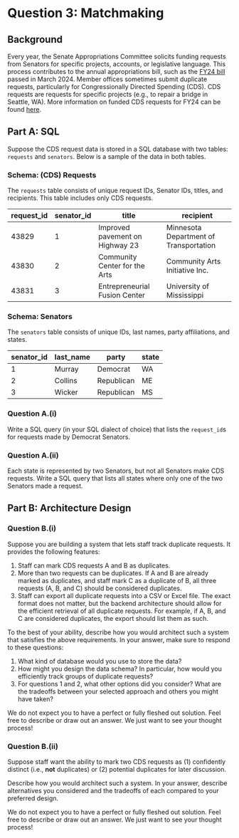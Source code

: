 # Question 3: Matchmaking

## Background

Every year, the Senate Appropriations Committee solicits funding requests from Senators for specific projects, accounts, or legislative language. This process contributes to the annual appropriations bill, such as the [FY24 bill](https://www.congress.gov/bill/118th-congress/house-bill/2882) passed in March 2024. Member offices sometimes submit duplicate requests, particularly for Congressionally Directed Spending (CDS). CDS requests are requests for specific projects (e.g., to repair a bridge in Seattle, WA). More information on funded CDS requests for FY24 can be found [here](https://www.appropriations.senate.gov/fy-2024-congressionally-directed-spending).

## Part A: SQL

Suppose the CDS request data is stored in a SQL database with two tables: `requests` and `senators`. Below is a sample of the data in both tables.

### Schema: (CDS) Requests

The `requests` table consists of unique request IDs, Senator IDs, titles, and recipients. This table includes only CDS requests.

| request_id | senator_id | title                           | recipient                              |
| ---------- | ---------- | ------------------------------- | -------------------------------------- |
| 43829      | 1          | Improved pavement on Highway 23 | Minnesota Department of Transportation |
| 43830      | 2          | Community Center for the Arts   | Community Arts Initiative Inc.         |
| 43831      | 3          | Entrepreneurial Fusion Center   | University of Mississippi              |

### Schema: Senators

The `senators` table consists of unique IDs, last names, party affiliations, and states.

| senator_id | last_name | party      | state |
| ---------- | --------- | ---------- | ----- |
| 1          | Murray    | Democrat   | WA    |
| 2          | Collins   | Republican | ME    |
| 3          | Wicker    | Republican | MS    |

### Question A.(i)

Write a SQL query (in your SQL dialect of choice) that lists the `request_id`s for requests made by Democrat Senators.

### Question A.(ii)

Each state is represented by two Senators, but not all Senators make CDS requests. Write a SQL query that lists all states where only one of the two Senators made a request.

## Part B: Architecture Design

### Question B.(i)

Suppose you are building a system that lets staff track duplicate requests. It provides the following features:

1. Staff can mark CDS requests A and B as duplicates.
2. More than two requests can be duplicates. If A and B are already marked as duplicates, and staff mark C as a duplicate of B, all three requests (A, B, and C) should be considered duplicates.
3. Staff can export all duplicate requests into a CSV or Excel file. The exact format does not matter, but the backend architecture should allow for the efficient retrieval of all duplicate requests. For example, if A, B, and C are considered duplicates, the export should list them as such.

To the best of your ability, describe how you would architect such a system that satisfies the above requirements. In your answer, make sure to respond to these questions:

1. What kind of database would you use to store the data?
2. How might you design the data schema? In particular, how would you efficiently track groups of duplicate requests?
3. For questions 1 and 2, what other options did you consider? What are the tradeoffs between your selected approach and others you might have taken?

We do not expect you to have a perfect or fully fleshed out solution. Feel free to describe or draw out an answer. We just want to see your thought process!

### Question B.(ii)

Suppose staff want the ability to mark two CDS requests as (1) confidently distinct (i.e., **not** duplicates) or (2) potential duplicates for later discussion.

Describe how you would architect such a system. In your answer, describe alternatives you considered and the tradeoffs of each compared to your preferred design.

We do not expect you to have a perfect or fully fleshed out solution. Feel free to describe or draw out an answer. We just want to see your thought process!

